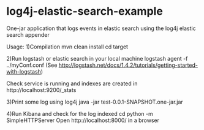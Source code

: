 log4j-elastic-search-example
============================

One-jar application that logs events in elastic search using the log4j elastic search appender

Usage:
1)Compilation
mvn clean install
cd target

2)Run logstash or elastic search in your local machine 
logstash agent -f ../myConf.conf (See http://logstash.net/docs/1.4.2/tutorials/getting-started-with-logstash)

Check service is running and indexes are created in http://localhost:9200/_stats 

3)Print some log using log4j
java -jar test-0.0.1-SNAPSHOT.one-jar.jar

4)Run Kibana and check for the log indexed
cd <kibanaFolder>
python -m SimpleHTTPServer
Open http://localhost:8000/ in a browser

